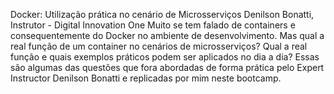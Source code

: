 Docker: Utilização prática no cenário de Microsserviços
Denilson Bonatti, Instrutor - Digital Innovation One
Muito se tem falado de containers e consequentemente do Docker no ambiente de desenvolvimento.
Mas qual a real função de um container no cenários de microsserviços? 
Qual a real função e quais exemplos práticos podem ser aplicados no dia a dia? 
Essas são algumas das questões que fora abordadas de forma prática pelo Expert Instructor Denilson Bonatti e replicadas por mim neste bootcamp. 
